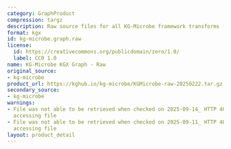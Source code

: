 ```yaml
---
category: GraphProduct
compression: targz
description: Raw source files for all KG-Microbe framework transforms (all 4 KGs)
format: kgx
id: kg-microbe.graph.raw
license:
  id: https://creativecommons.org/publicdomain/zero/1.0/
  label: CC0 1.0
name: KG-Microbe KGX Graph - Raw
original_source:
- kg-microbe
product_url: https://kghub.io/kg-microbe/KGMicrobe-raw-20250222.tar.gz
secondary_source:
- kg-microbe
warnings:
- File was not able to be retrieved when checked on 2025-09-14_ HTTP 403 error when
  accessing file
- File was not able to be retrieved when checked on 2025-09-11_ HTTP 403 error when
  accessing file
layout: product_detail
---
```

